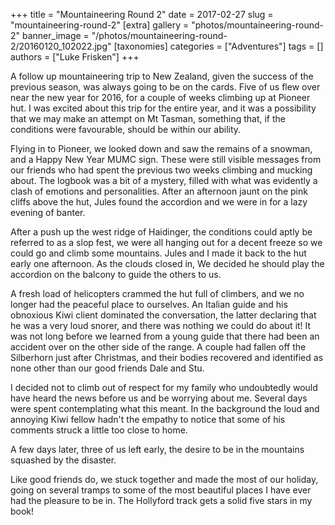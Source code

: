 +++
title = "Mountaineering Round 2"
date = 2017-02-27
slug = "mountaineering-round-2"
[extra]
gallery = "photos/mountaineering-round-2"
banner_image = "/photos/mountaineering-round-2/20160120_102022.jpg"
[taxonomies]
categories = ["Adventures"]
tags = []
authors = ["Luke Frisken"]
+++

A follow up mountaineering trip to New Zealand, given the success of the
previous season, was always going to be on the cards. Five of us flew
over near the new year for 2016, for a couple of weeks climbing up at
Pioneer hut. I was excited about this trip for the entire year, and it
was a possibility that we may make an attempt on Mt Tasman, something
that, if the conditions were favourable, should be within our ability.

Flying in to Pioneer, we looked down and saw the remains of a snowman,
and a Happy New Year MUMC sign. These were still visible messages from
our friends who had spent the previous two weeks climbing and mucking
about. The logbook was a bit of a mystery, filled with what was
evidently a clash of emotions and personalities. After an afternoon
jaunt on the pink cliffs above the hut, Jules found the accordion and we
were in for a lazy evening of banter.

After a push up the west ridge of Haidinger, the conditions could aptly
be referred to as a slop fest, we were all hanging out for a decent
freeze so we could go and climb some mountains. Jules and I made it back
to the hut early one afternoon. As the clouds closed in, We decided he
should play the accordion on the balcony to guide the others to us.

A fresh load of helicopters crammed the hut full of climbers, and we no
longer had the peaceful place to ourselves. An Italian guide and his
obnoxious Kiwi client dominated the conversation, the latter declaring
that he was a very loud snorer, and there was nothing we could do about
it\! It was not long before we learned from a young guide that there had
been an accident over on the other side of the range. A couple had
fallen off the Silberhorn just after Christmas, and their bodies
recovered and identified as none other than our good friends Dale and
Stu.

I decided not to climb out of respect for my family who undoubtedly
would have heard the news before us and be worrying about me. Several
days were spent contemplating what this meant. In the background the
loud and annoying Kiwi fellow hadn't the empathy to notice that some of
his comments struck a little too close to home.

A few days later, three of us left early, the desire to be in the
mountains squashed by the disaster.

Like good friends do, we stuck together and made the most of our
holiday, going on several tramps to some of the most beautiful places I
have ever had the pleasure to be in. The Hollyford track gets a solid
five stars in my book\!
